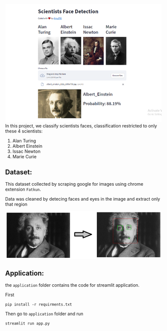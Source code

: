 ![](app_ui.png)
In this project, we classify scientists faces, classification restricted to only these 4 scientists:
1. Alan Turing
2. Albert Einstein
3. Issac Newton
4. Marie Curie

## Dataset:
This dataset collected by scraping google for images using chrome extension `Fatkun`.

Data was cleaned by detecing faces and eyes in the image and extract only that region

![](cleaning_snapshot.png)


## Application:
the `application` folder contains the code for streamlit application.

First
```
pip install -r requirments.txt
```

Then go to `application` folder and run
```
streamlit run app.py
```
